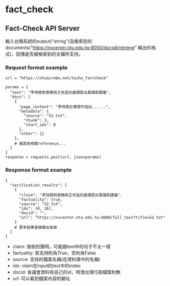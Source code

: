 # fact_check

## Fact-Check API Server
輸入台鵠系統的output("string")及檢索到的documents("https://nvcenter.ntu.edu.tw:8000/docs#/retrieve" 輸出的格式)，回傳是否被檢索到的文檔所支持。

### Request format example
```
url = "https://ntuairobo.net/taihu_factcheck"

params = {
  "text": "李侍堯對曾錦與王世昌的處理提出異議和建議",
  "docs": [
    {
      "page_content": "李侍堯在奏摺中指出......",
      "metadata": {
        "source": "52.txt",
        "chunk": 3,
        "start_idx": 0
      },
      "other": {}
    },
    # 接其他相關reference...
  ]
}
response = requests.post(url, json=params)
```

### Response format example
```
{
  "verification_results": [
    {
      "claim": "李侍堯對曾錦與王世昌的處理提出異議和建議",
      "factuality": true,
      "source": "52.txt",
      "idx": [0, 26],
      "docid": "",
      "url": "https://nvcenter.ntu.edu.tw:8000/full_text?title=52.txt"
    }
    # 更多結果會接續在後面
  ]
}
```
- claim: 查核的聲明，可能跟text中的句子不太一樣
- factuality: 若支持則為True，否則為False
- source: 支持的檔案名稱(在資料庫中的名稱)
- idx: claim在input的text中的index 
- docid: 省議會資料有自己的id，明清台灣行政檔案則無
- url: 可以看到檔案內容的網址



